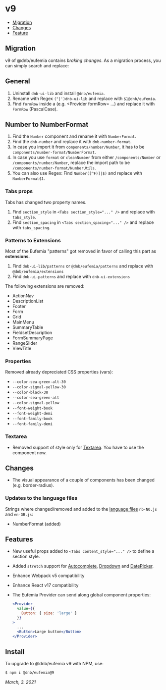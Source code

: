 # v9

- [Migration](#migration)
- [Changes](#changes)
- [Feature](#features)

## Migration

v9 of @dnb/eufemia contains _braking changes_. As a migration process, you can simply search and replace:

## General

1. Uninstall `dnb-ui-lib` and install `@dnb/eufemia`.
1. Rename with Regex `("|')dnb-ui-lib` and replace with `$1@dnb/eufemia`.
1. Find `formRow` inside a (e.g. <Provider formRow= ...) and replace it with `FormRow` (PascalCase).

## Number to NumberFormat

1. Find the `Number` component and rename it with `NumberFormat`.
1. Find the `dnb-number` and replace it with `dnb-number-format`.
1. In case you import it from `components/number/Number`, it has to be `components/number-format/NumberFormat`.
1. In case you use `format` or `cleanNumber` from either `/components/Number` or `/components/number/Number`, replace the import path to be `/components/number-format/NumberUtils`.
1. You can also use Regex: Find `Number([^F)]|$)` and replace with `NumberFormat$1`.

### Tabs props

Tabs has changed two property names.

1. Find `section_style` in `<Tabs section_style="..." />` and replace with `tabs_style`.
1. Find `section_spacing` in `<Tabs section_spacing="..." />` and replace with `tabs_spacing`.

### Patterns to Extensions

Most of the Eufemia "patterns" got removed in favor of calling this part as **extensions**.

1. Find `dnb-ui-lib/patterns` or `@dnb/eufemia/patterns` and replace with `@dnb/eufemia/extensions`
1. Find `dnb-ui-patterns` and replace with `dnb-ui-extensions`

The following extensions are removed:

- ActionNav
- DescriptionList
- Footer
- Form
- Grid
- MainMenu
- SummaryTable
- FieldsetDescription
- FormSummaryPage
- RangeSlider
- ViewTitle

### Properties

Removed already depreciated CSS properties (vars):

- `--color-sea-green-alt-30`
- `--color-signal-yellow-30`
- `--color-black-30`
- `--color-sea-green-alt`
- `--color-signal-yellow`
- `--font-weight-book`
- `--font-weight-demi`
- `--font-family-book`
- `--font-family-demi`

### Textarea

- Removed support of style only for [Textarea](/uilib/components/textarea). You have to use the component now.

## Changes

- The visual appearance of a couple of components has been changed (e.g. border-radius).

### Updates to the language files

Strings where changed/removed and added to the [language files](/uilib/usage/customisation/localization) `nb-NO.js` and `en-GB.js`:

- NumberFormat (added)

## Features

- New useful props added to `<Tabs content_style="..." />` to define a section style.
- Added `stretch` support for [Autocomplete](/uilib/components/autocomplete), [Dropdown](/uilib/components/dropdown) and [DatePicker](/uilib/components/date-picker).
- Enhance Webpack v5 compatibility
- Enhance React v17 compatibility
- The Eufemia Provider can send along global component properties:

  ```jsx
  <Provider
    value={{
      Button: { size: 'large' }
    }}
  >
    ...
    <Button>Large button</Button>
  </Provider>
  ```

## Install

To upgrade to @dnb/eufemia v9 with NPM, use:

```bash
$ npm i @dnb/eufemia@9
```

_March, 3. 2021_

